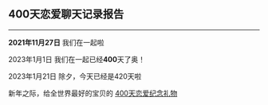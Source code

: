 ## 400天恋爱聊天记录报告
***
**2021年11月27日** 我们在一起啦  

2023年1月1日 我们在一起已经**400**天了奥！

2023年1月21日 除夕，今天已经是420天啦

新年之际，给全世界最好的宝贝的 [400天恋爱纪念礼物](https://www.maka.im/mk-viewer-7/h5/603444770/ZJQ20IV4W603444770?mode=&detail=)